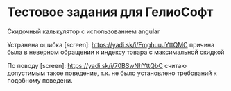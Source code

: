 # Тестовое задания для ГелиоСофт

Скидочный калькулятор с использованием angular

Устранена ошибка [screen]: https://yadi.sk/i/FmghuuJYttQMC причина была в неверном обращении к индексу товара с максимальной скидкой

По поводу [screen]: https://yadi.sk/i/70BSwNhYttQbC считаю допустимым такое поведение, т.к. не было установлено требований к подобному поведени. 